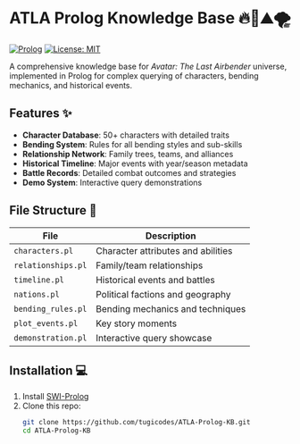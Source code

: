 # ATLA Prolog Knowledge Base 🔥🌊⛰🌪

[![Prolog](https://img.shields.io/badge/Made%20with-Prolog-%2300A0E7?logo=swi-prolog)](https://www.swi-prolog.org/)
[![License: MIT](https://img.shields.io/badge/License-MIT-yellow.svg)](https://opensource.org/licenses/MIT)

A comprehensive knowledge base for *Avatar: The Last Airbender* universe, implemented in Prolog for complex querying of characters, bending mechanics, and historical events.

## Features ✨

- **Character Database**: 50+ characters with detailed traits
- **Bending System**: Rules for all bending styles and sub-skills
- **Relationship Network**: Family trees, teams, and alliances
- **Historical Timeline**: Major events with year/season metadata
- **Battle Records**: Detailed combat outcomes and strategies
- **Demo System**: Interactive query demonstrations

## File Structure 📂

| File | Description |
|------|-------------|
| `characters.pl` | Character attributes and abilities |
| `relationships.pl` | Family/team relationships |
| `timeline.pl` | Historical events and battles |
| `nations.pl` | Political factions and geography |
| `bending_rules.pl` | Bending mechanics and techniques |
| `plot_events.pl` | Key story moments |
| `demonstration.pl` | Interactive query showcase |

## Installation 💻

1. Install [SWI-Prolog](https://www.swi-prolog.org/download/stable)
2. Clone this repo:
   ```bash
   git clone https://github.com/tugicodes/ATLA-Prolog-KB.git
   cd ATLA-Prolog-KB